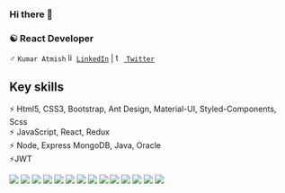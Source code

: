### Hi there 👋

### :yin_yang: React Developer 
:male_sign: `Kumar Atmish`
<a href="https://www.linkedin.com/in/kumaratmish" target="_blank"><img  src="https://avatars3.githubusercontent.com/u/357098" width="15" height="15" alt="linkedin logo"/>`LinkedIn`</a> | <a href="https://twitter.com/KumarAtmish" target="_blank"><img  src="https://edcmt.com/wp-content/uploads/2017/06/twitter-bird-200x200.png" width="15" height="15" alt="twitter logo"/> `Twitter`</a>
## Key skills
:zap: Html5, CSS3, Bootstrap, Ant Design, Material-UI, Styled-Components, Scss <br/>
:zap: JavaScript,  React, Redux <br/>
:zap: Node, Express MongoDB, Java,  Oracle <br/>
:zap:JWT <br/>
<p>
  <img src="https://img.shields.io/badge/Html5-%E2%98%85%E2%98%85%E2%98%85%E2%98%85%E2%98%85-ff7851" />
  <img src="https://img.shields.io/badge/CSS3-%E2%98%85%E2%98%85%E2%98%85%E2%98%85%E2%98%85-44b2fb" />
  <img src="https://img.shields.io/badge/SCSS-%E2%98%85%E2%98%85%E2%98%85%E2%98%86%E2%98%86-3fedff" />
  <img src="https://img.shields.io/badge/material%20Design-%E2%98%85%E2%98%85%E2%98%85%E2%98%85-9ef380" />
  <img src="https://img.shields.io/badge/Ant%20Design-%E2%98%85%E2%98%85%E2%98%85%E2%98%85-9ef380" />
  <img src="https://img.shields.io/badge/JavaScript-%E2%98%85%E2%98%85%E2%98%85%E2%98%85-important" />
  <img src="https://img.shields.io/badge/ReactJs-%E2%98%85%E2%98%85%E2%98%85%E2%98%85-01d9ff" />
  <img src="https://img.shields.io/badge/BootStrap4-%E2%98%85%E2%98%85%E2%98%85%E2%98%85-9b5ee4" />
  <img src="https://img.shields.io/badge/node-%E2%98%85%E2%98%85%E2%98%85%E2%98%85-9ef380" />
  <img src="https://img.shields.io/badge/ExpressJS-%E2%98%85%E2%98%85%E2%98%85%E2%98%85-9ef380" />
  <img src="https://img.shields.io/badge/java-%E2%98%85%E2%98%85%E2%98%85%E2%98%85-9ef380" />
  <img src="https://img.shields.io/badge/MongoDB-%E2%98%85%E2%98%85%E2%98%85%E2%98%85-9ef380" />
  <img src="https://img.shields.io/badge/oracle-%E2%98%85%E2%98%85%E2%98%85%E2%98%85-9ef380" />
  <img src="https://badgen.net/badge/icon/visualstudio?icon=visualstudio&label" />
</p>
<!--
- :telescope: I’m currently working on ...
- :seedling: I’m currently learning ...
- :dancers: I’m looking to collaborate on ...
- :thinking_face: I’m looking for help with ...
- :speech_balloon: Ask me about ...
- :mailbox: How to reach me: ...
- :smile: Pronouns: ...
- :zap: Fun fact: ...
-->
